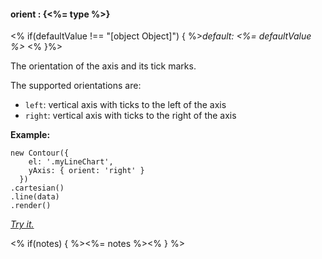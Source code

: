 #### **orient** : {<%= type %>}

<% if(defaultValue !== "[object Object]") { %>*default: <%= defaultValue %>* <% }%>

The orientation of the axis and its tick marks.

The supported orientations are:

* `left`: vertical axis with ticks to the left of the axis
* `right`: vertical axis with ticks to the right of the axis

**Example:**

    new Contour({
        el: '.myLineChart',
        yAxis: { orient: 'right' }
      })
    .cartesian()
    .line(data)
    .render()

*[Try it.](<%= jsFiddleLink %>)*

<% if(notes) { %><%= notes %><% } %>

